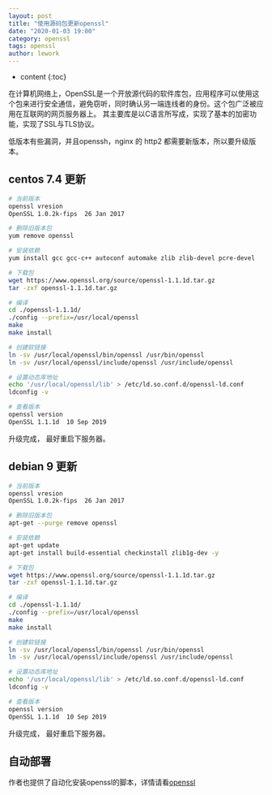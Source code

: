 ```yaml
---
layout: post
title: "使用源码包更新openssl"
date: "2020-01-03 19:00"
category: openssl
tags: openssl
author: lework
---
```

* content
{:toc}

在计算机网络上，OpenSSL是一个开放源代码的软件库包，应用程序可以使用这个包来进行安全通信，避免窃听，同时确认另一端连线者的身份。这个包广泛被应用在互联网的网页服务器上。 其主要库是以C语言所写成，实现了基本的加密功能，实现了SSL与TLS协议。

低版本有些漏洞，并且openssh，nginx 的 http2 都需要新版本，所以要升级版本。




## centos 7.4 更新

```bash
# 当前版本
openssl vresion
OpenSSL 1.0.2k-fips  26 Jan 2017

# 删除旧版本包
yum remove openssl

# 安装依赖
yum install gcc gcc-c++ autoconf automake zlib zlib-devel pcre-devel 

# 下载包
wget https://www.openssl.org/source/openssl-1.1.1d.tar.gz
tar -zxf openssl-1.1.1d.tar.gz 

# 编译
cd ./openssl-1.1.1d/
./config --prefix=/usr/local/openssl
make
make install

# 创建软链接
ln -sv /usr/local/openssl/bin/openssl /usr/bin/openssl
ln -sv /usr/local/openssl/include/openssl /usr/include/openssl

# 设置动态库地址
echo '/usr/local/openssl/lib' > /etc/ld.so.conf.d/openssl-ld.conf
ldconfig -v

# 查看版本
openssl version
OpenSSL 1.1.1d  10 Sep 2019
```

升级完成， 最好重启下服务器。


## debian 9 更新

```bash
# 当前版本
openssl vresion
OpenSSL 1.0.2k-fips  26 Jan 2017

# 删除旧版本包
apt-get --purge remove openssl

# 安装依赖
apt-get update
apt-get install build-essential checkinstall zlib1g-dev -y

# 下载包
wget https://www.openssl.org/source/openssl-1.1.1d.tar.gz
tar -zxf openssl-1.1.1d.tar.gz 

# 编译
cd ./openssl-1.1.1d/
./config --prefix=/usr/local/openssl
make
make install

# 创建软链接
ln -sv /usr/local/openssl/bin/openssl /usr/bin/openssl
ln -sv /usr/local/openssl/include/openssl /usr/include/openssl

# 设置动态库地址
echo '/usr/local/openssl/lib' > /etc/ld.so.conf.d/openssl-ld.conf
ldconfig -v

# 查看版本
openssl version
OpenSSL 1.1.1d  10 Sep 2019
```

升级完成， 最好重启下服务器。

## 自动部署

作者也提供了自动化安装openssl的脚本，详情请看[openssl](https://github.com/lework/Ansible-roles/tree/master/openssl)
